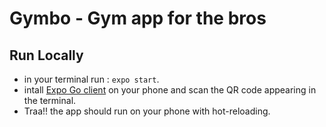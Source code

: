 # Gymbo - Gym app for the bros

## Run Locally 
- in your terminal run : `expo start`.
- intall [Expo Go client](https://play.google.com/store/apps/details?id=host.exp.exponent&referrer=www) on your phone and scan the QR code appearing in the terminal.
- Traa!! the app should run on your phone with hot-reloading.
